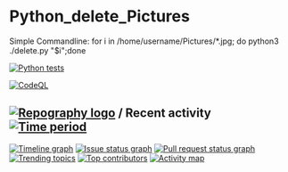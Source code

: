 # Python_delete_Pictures



Simple Commandline: for i in /home/username/Pictures/*.jpg; do python3 ./delete.py "$i";done

[![Python tests](https://github.com/Dragonius/Python_delete_Pictures/actions/workflows/pythonapp.yml/badge.svg)](https://github.com/Dragonius/Python_delete_Pictures/actions/workflows/pythonapp.yml)

[![CodeQL](https://github.com/Dragonius/Python_delete_Pictures/actions/workflows/codeql-analysis.yml/badge.svg)](https://github.com/Dragonius/Python_delete_Pictures/actions/workflows/codeql-analysis.yml)


## [![Repography logo](https://images.repography.com/logo.svg)](https://repography.com) / Recent activity [![Time period](https://images.repography.com/31875022/Dragonius/Python_delete_Pictures/recent-activity/dd5dc5fe3b8a4fa66097854354730216_badge.svg)](https://repography.com)
[![Timeline graph](https://images.repography.com/31875022/Dragonius/Python_delete_Pictures/recent-activity/dd5dc5fe3b8a4fa66097854354730216_timeline.svg)](https://github.com/Dragonius/Python_delete_Pictures/commits)
[![Issue status graph](https://images.repography.com/31875022/Dragonius/Python_delete_Pictures/recent-activity/dd5dc5fe3b8a4fa66097854354730216_issues.svg)](https://github.com/Dragonius/Python_delete_Pictures/issues)
[![Pull request status graph](https://images.repography.com/31875022/Dragonius/Python_delete_Pictures/recent-activity/dd5dc5fe3b8a4fa66097854354730216_prs.svg)](https://github.com/Dragonius/Python_delete_Pictures/pulls)
[![Trending topics](https://images.repography.com/31875022/Dragonius/Python_delete_Pictures/recent-activity/dd5dc5fe3b8a4fa66097854354730216_words.svg)](https://github.com/Dragonius/Python_delete_Pictures/commits)
[![Top contributors](https://images.repography.com/31875022/Dragonius/Python_delete_Pictures/recent-activity/dd5dc5fe3b8a4fa66097854354730216_users.svg)](https://github.com/Dragonius/Python_delete_Pictures/graphs/contributors)
[![Activity map](https://images.repography.com/31875022/Dragonius/Python_delete_Pictures/recent-activity/dd5dc5fe3b8a4fa66097854354730216_map.svg)](https://github.com/Dragonius/Python_delete_Pictures/commits)


